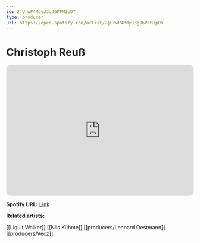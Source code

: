 ```yaml
---
id: 2jUrwP4MdyJ3gJ6PFM1pDY
type: producer
url: https://open.spotify.com/artist/2jUrwP4MdyJ3gJ6PFM1pDY
---
```

# Christoph Reuß

<iframe style="border-radius:12px" src="https://open.spotify.com/embed/artist/2jUrwP4MdyJ3gJ6PFM1pDY" width="100%" height="352" frameBorder="0" allowfullscreen="" allow="autoplay; clipboard-write; encrypted-media; fullscreen; picture-in-picture" loading="lazy"></iframe>

**Spotify URL:** [Link](https://open.spotify.com/artist/2jUrwP4MdyJ3gJ6PFM1pDY)

**Related artists:**

[[Liquit Walker]]
[[Nils Kühme]]
[[producers/Lennard Oestmann]]
[[producers/Vecz]]

